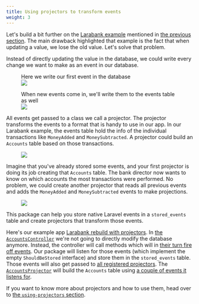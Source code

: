 ```yaml
---
title: Using projectors to transform events
weight: 3
---
```


Let's build a bit further on the [Larabank example](https://github.com/spatie/larabank-traditional) mentioned in [the previous section](/laravel-event-sourcing/v5/getting-familiar-with-event-sourcing/the-traditional-application). The main drawback highlighted that example is the fact that when updating a value, we lose the old value. Let's solve that problem.

Instead of directly updating the value in the database, we could write every change we want to make as an event in our database.

<figure class="scheme">
    <figcaption class="scheme_caption">
        Here we write our first event in the database
    </figcaption>
    <img class="scheme_figure" src="/docs/laravel-event-sourcing/v4/images/transform-01.svg">
</figure>

<figure class="scheme">
    <figcaption class="scheme_caption">
        When new events come in, we'll write them to the events table as well
    </figcaption>
    <img class="scheme_figure" src="/docs/laravel-event-sourcing/v4/images/transform-02.svg">
</figure>

All events get passed to a class we call a projector. The projector transforms the events to a format that is handy to use in our app. In our Larabank example, the events table hold the info of the individual transactions like `MoneyAdded` and `MoneySubtracted`. A projector could build an `Accounts` table based on those transactions.

<figure class="scheme">
    <img class="scheme_figure" src="/docs/laravel-event-sourcing/v4/images/transform-03.svg">
</figure>

Imagine that you've already stored some events, and your first projector is doing its job creating that `Accounts` table. The bank director now wants to know on which accounts the most transactions were performed. No problem, we could create another projector that reads all previous events and adds the `MoneyAdded` and `MoneySubtracted` events to make projections.

<figure class="scheme">
    <img class="scheme_figure" src="/docs/laravel-event-sourcing/v4/images/transform-04.svg">
</figure>

This package can help you store native Laravel events in a `stored_events` table and create projectors that transform those events.

Here's our example app [Larabank rebuild with projectors](https://github.com/spatie/larabank-projectors). In [the `AccountsController`](https://github.com/spatie/larabank-projectors/blob/677777c0cb7fd2584b54073ac82c91e25fd07d2b/app/Http/Controllers/AccountsController.php#L20-L36) we're not going to directly modify the database anymore. Instead, the controller will call methods which will in [their turn fire off events](https://github.com/spatie/larabank-projectors/blob/677777c0cb7fd2584b54073ac82c91e25fd07d2b/app/Account.php#L15-L41). Our package will listen for those events (which implement the empty `ShouldBeStored` interface) and store them in the `stored_events` table. Those events will also get passed to [all registered projectors](https://github.com/spatie/larabank-projectors/blob/677777c0cb7fd2584b54073ac82c91e25fd07d2b/config/event-sourcing.php#L18-L20). The [`AccountsProjector`](https://github.com/spatie/larabank-projectors/blob/677777c0cb7fd2584b54073ac82c91e25fd07d2b/app/Projectors/AccountsProjector.php) will build the `Accounts` table using [a couple of events it listens for](https://github.com/spatie/larabank-projectors/blob/677777c0cb7fd2584b54073ac82c91e25fd07d2b/app/Projectors/AccountsProjector.php#L17-L20).

If you want to know more about projectors and how to use them, head over to [the `using-projectors` section](/laravel-event-sourcing/v5/using-projectors/writing-your-first-projector).
